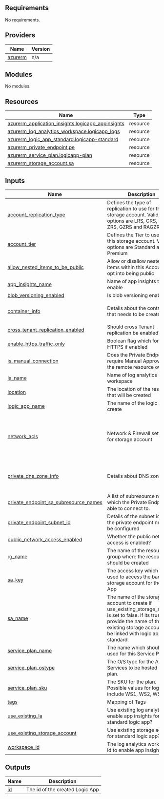 ## Requirements

No requirements.

## Providers

| Name | Version |
|------|---------|
| <a name="provider_azurerm"></a> [azurerm](#provider\_azurerm) | n/a |

## Modules

No modules.

## Resources

| Name | Type |
|------|------|
| [azurerm_application_insights.logicapp_appinsights](https://registry.terraform.io/providers/hashicorp/azurerm/latest/docs/resources/application_insights) | resource |
| [azurerm_log_analytics_workspace.logicapp_logs](https://registry.terraform.io/providers/hashicorp/azurerm/latest/docs/resources/log_analytics_workspace) | resource |
| [azurerm_logic_app_standard.logicapp-standard](https://registry.terraform.io/providers/hashicorp/azurerm/latest/docs/resources/logic_app_standard) | resource |
| [azurerm_private_endpoint.pe](https://registry.terraform.io/providers/hashicorp/azurerm/latest/docs/resources/private_endpoint) | resource |
| [azurerm_service_plan.logicapp-plan](https://registry.terraform.io/providers/hashicorp/azurerm/latest/docs/resources/service_plan) | resource |
| [azurerm_storage_account.sa](https://registry.terraform.io/providers/hashicorp/azurerm/latest/docs/resources/storage_account) | resource |

## Inputs

| Name | Description | Type | Default | Required |
|------|-------------|------|---------|:--------:|
| <a name="input_account_replication_type"></a> [account\_replication\_type](#input\_account\_replication\_type) | Defines the type of replication to use for this storage account. Valid options are LRS, GRS, RAGRS, ZRS, GZRS and RAGZRS | `string` | `"LRS"` | no |
| <a name="input_account_tier"></a> [account\_tier](#input\_account\_tier) | Defines the Tier to use for this storage account. Valid options are Standard and Premium | `string` | `"Standard"` | no |
| <a name="input_allow_nested_items_to_be_public"></a> [allow\_nested\_items\_to\_be\_public](#input\_allow\_nested\_items\_to\_be\_public) | Allow or disallow nested items within this Account to opt into being public | `bool` | `false` | no |
| <a name="input_app_insights_name"></a> [app\_insights\_name](#input\_app\_insights\_name) | Name of app insights to enable | `string` | n/a | yes |
| <a name="input_blob_versioning_enabled"></a> [blob\_versioning\_enabled](#input\_blob\_versioning\_enabled) | Is blob versioning enabled | `bool` | `false` | no |
| <a name="input_container_info"></a> [container\_info](#input\_container\_info) | Details about the containers that needs to be created | <pre>map(object({<br>    access_type = string<br>  }))</pre> | `{}` | no |
| <a name="input_cross_tenant_replication_enabled"></a> [cross\_tenant\_replication\_enabled](#input\_cross\_tenant\_replication\_enabled) | Should cross Tenant replication be enabled? | `bool` | `false` | no |
| <a name="input_enable_https_traffic_only"></a> [enable\_https\_traffic\_only](#input\_enable\_https\_traffic\_only) | Boolean flag which forces HTTPS if enabled | `bool` | `true` | no |
| <a name="input_is_manual_connection"></a> [is\_manual\_connection](#input\_is\_manual\_connection) | Does the Private Endpoint require Manual Approval from the remote resource owner? | `string` | `false` | no |
| <a name="input_la_name"></a> [la\_name](#input\_la\_name) | Name of log analytics workspace | `string` | `null` | no |
| <a name="input_location"></a> [location](#input\_location) | The location of the resouces that will be created | `string` | `"eastus"` | no |
| <a name="input_logic_app_name"></a> [logic\_app\_name](#input\_logic\_app\_name) | The name of the logic app to create | `string` | n/a | yes |
| <a name="input_network_acls"></a> [network\_acls](#input\_network\_acls) | Network & Firewall settings for storage account | <pre>object({<br>    bypass_services_info        = list(string)<br>    default_action              = string<br>    allowed_ips                 = list(string)<br>    service_endpoint_subnet_ids = list(string)<br>  })</pre> | `null` | no |
| <a name="input_private_dns_zone_info"></a> [private\_dns\_zone\_info](#input\_private\_dns\_zone\_info) | Details about DNS zones | <pre>object({<br>    dns_zone_name = string<br>    dns_zone_ids  = list(string)<br>  })</pre> | `null` | no |
| <a name="input_private_endpoint_sa_subresource_names"></a> [private\_endpoint\_sa\_subresource\_names](#input\_private\_endpoint\_sa\_subresource\_names) | A list of subresource names which the Private Endpoint is able to connect to. | `list(string)` | `null` | no |
| <a name="input_private_endpoint_subnet_id"></a> [private\_endpoint\_subnet\_id](#input\_private\_endpoint\_subnet\_id) | Details of the subnet id where the private endpoint needs to be configured | `string` | `null` | no |
| <a name="input_public_network_access_enabled"></a> [public\_network\_access\_enabled](#input\_public\_network\_access\_enabled) | Whether the public network access is enabled? | `bool` | `false` | no |
| <a name="input_rg_name"></a> [rg\_name](#input\_rg\_name) | The name of the resource group where the resources should be created | `string` | n/a | yes |
| <a name="input_sa_key"></a> [sa\_key](#input\_sa\_key) | The access key which will be used to access the backend storage account for the Logic App | `string` | `null` | no |
| <a name="input_sa_name"></a> [sa\_name](#input\_sa\_name) | The name of the storage account to create if use\_existing\_storage\_account is set to false. If its true, provide the name of the existing storage account to be linked with logic app standard. | `string` | n/a | yes |
| <a name="input_service_plan_name"></a> [service\_plan\_name](#input\_service\_plan\_name) | The name which should be used for this Service Plan. | `string` | n/a | yes |
| <a name="input_service_plan_ostype"></a> [service\_plan\_ostype](#input\_service\_plan\_ostype) | The O/S type for the App Services to be hosted in this plan. | `string` | `"Windows"` | no |
| <a name="input_service_plan_sku"></a> [service\_plan\_sku](#input\_service\_plan\_sku) | The SKU for the plan. Possible values for logic app include WS1, WS2, WS3 | `string` | `"WS1"` | no |
| <a name="input_tags"></a> [tags](#input\_tags) | Mapping of Tags | `map(any)` | n/a | yes |
| <a name="input_use_existing_la"></a> [use\_existing\_la](#input\_use\_existing\_la) | Use existing log analytics to enable app insights for standard logic app? | `bool` | `false` | no |
| <a name="input_use_existing_storage_account"></a> [use\_existing\_storage\_account](#input\_use\_existing\_storage\_account) | Use existing storage account for standard logic app? | `bool` | `false` | no |
| <a name="input_workspace_id"></a> [workspace\_id](#input\_workspace\_id) | The log analytics workspace id to enable app insights | `string` | `null` | no |

## Outputs

| Name | Description |
|------|-------------|
| <a name="output_id"></a> [id](#output\_id) | The id of the created Logic App |
